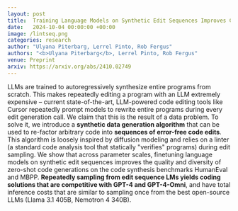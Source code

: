 ```yaml
---
layout: post
title:  Training Language Models on Synthetic Edit Sequences Improves Code Synthesis
date:   2024-10-04 00:00:00 +00:00
image: /lintseq.png
categories: research
author: "Ulyana Piterbarg, Lerrel Pinto, Rob Fergus"
authors: "<b>Ulyana Piterbarg</b>, Lerrel Pinto, Rob Fergus"
venue: Preprint
arxiv: https://arxiv.org/abs/2410.02749
---
```

LLMs are trained to autoregressively synthesize entire programs from scratch. This makes repeatedly editing a program with an LLM extremely expensive – current state-of-the-art, LLM-powered code editing tools like Cursor repeatedly prompt models to rewrite entire programs during every edit generation call. We claim that this is the result of a data problem. To solve it, we introduce a **synthetic data generation algorithm** that can be used to re-factor arbitrary code into **sequences of error-free code edits**. This algorithm is loosely inspired by diffusion modeling and relies on a linter (a standard code analysis tool that statically "verifies" programs) during edit sampling. We show that across parameter scales, finetuning language models on synthetic edit sequences improves the quality and diversity of zero-shot code generations on the code synthesis benchmarks HumanEval and MBPP. **Repeatedly sampling from edit sequence LMs yields coding solutions that are competitive with GPT-4 and GPT-4-Omni**, and have total inference costs that are similar to sampling once from the best open-source LLMs (Llama 3.1 405B, Nemotron 4 340B).
